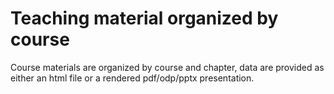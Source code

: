 # Teaching material organized by course

Course materials are organized by course and chapter, data are provided as
either an html file or a rendered pdf/odp/pptx presentation.